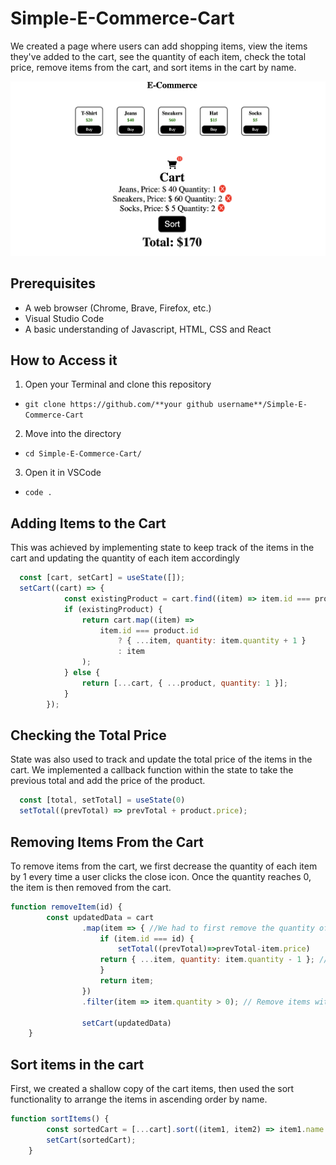 # Simple-E-Commerce-Cart
We created a page where users can add shopping items, view the items they've added to the cart, see the quantity of each item, check the total price, remove items from the cart, and sort items in the cart by name.

![screenshot](Screenshot.png)

## Prerequisites
- A web browser (Chrome, Brave, Firefox, etc.)
- Visual Studio Code
- A basic understanding of Javascript, HTML, CSS and React

## How to Access it
1. Open your Terminal and clone this repository
- `git clone https://github.com/**your github username**/Simple-E-Commerce-Cart`

2. Move into the directory
- `cd Simple-E-Commerce-Cart/`

3. Open it in VSCode
- `code .`

## Adding Items to the Cart
This was achieved by implementing state to keep track of the items in the cart and updating the quantity of each item accordingly
```Javascript
  const [cart, setCart] = useState([]);
  setCart((cart) => {
            const existingProduct = cart.find((item) => item.id === product.id);
            if (existingProduct) {
                return cart.map((item) =>
                    item.id === product.id
                        ? { ...item, quantity: item.quantity + 1 }
                        : item
                );
            } else {
                return [...cart, { ...product, quantity: 1 }];
            }
        });
```
## Checking the Total Price
State was also used to track and update the total price of the items in the cart. We implemented a callback function within the state to take the previous total and add the price of the product.
```Javascript
  const [total, setTotal] = useState(0)
  setTotal((prevTotal) => prevTotal + product.price);
```
## Removing Items From the Cart
To remove items from the cart, we first decrease the quantity of each item by 1 every time a user clicks the close icon. Once the quantity reaches 0, the item is then removed from the cart.
```Javascript
function removeItem(id) {
        const updatedData = cart
                .map(item => { //We had to first remove the quantity of the item before removing it in the cart
                    if (item.id === id) {
                        setTotal((prevTotal)=>prevTotal-item.price)
                    return { ...item, quantity: item.quantity - 1 }; // Reduce quantity by 1
                    }
                    return item;
                })
                .filter(item => item.quantity > 0); // Remove items with quantity <= 0

                setCart(updatedData)
    }
```
## Sort items in the cart
First, we created a shallow copy of the cart items, then used the sort functionality to arrange the items in ascending order by name.
```Javascript
function sortItems() {
        const sortedCart = [...cart].sort((item1, item2) => item1.name.localeCompare(item2.name));
        setCart(sortedCart);
    }  
```
